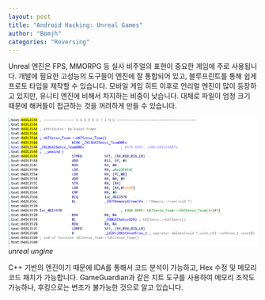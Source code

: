 ```yaml
---
layout: post
title: "Android Hacking: Unreal Games"
author: "Bomjh"
categories: "Reversing"
---
```


Unreal 엔진은 FPS, MMORPG 등 실사 비주얼의 표현이 중요한 게임에 주로 사용됩니다. 개발에 필요한 고성능의 도구들이 엔진에 잘 통합되어 있고, 블루프린트를 통해 쉽게 프로토 타입을 제작할 수 있습니다. 모바일 게임 히트 이후로 언리얼 엔진이 많이 등장하고 있지만, 유니티 엔진에 비해서 차지하는 비중이 낮습니다. 대체로 파일이 엄청 크기 때문에 해커들이 접근하는 것을 꺼려하게 만들 수 있습니다.

![unreal1](https://raw.githubusercontent.com/bomjh/bomjh.github.io/master/assets/unreal1.png)
_unreal ungine_

C++ 기반의 엔진이기 때문에 IDA를 통해서 코드 분석이 가능하고, Hex 수정 및 메모리 코드 패치가 가능합니다. GameGuardian과 같은 치트 도구를 사용하여 메모리 조작도 가능하나, 후킹으로는 변조가 불가능한 것으로 알고 있습니다.
